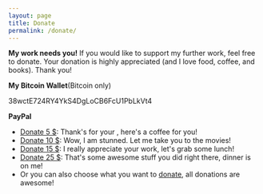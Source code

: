 ```yaml
---
layout: page
title: Donate
permalink: /donate/
---
```

__My work needs you!__ If you would like to support my further work, feel free to donate. Your donation is highly appreciated (and I love food, coffee, and books). Thank you!

**My Bitcoin Wallet**(Bitcoin only)

38wctE724RY4YkS4DgLoCB6FcU1PbLkVt4

**PayPal**
- [Donate 5 $](https://paypal.me/miguoliang/5): Thank's for your , here's a coffee for you!
- [Donate 10 $](https://paypal.me/miguoliang/10): Wow, I am stunned. Let me take you to the movies!
- [Donate 15 $](https://paypal.me/miguoliang/15): I really appreciate your work, let's grab some lunch!
- [Donate 25 $](https://paypal.me/miguoliang/25): That's some awesome stuff you did right there, dinner is on me!
- Or you can also choose what you want to [donate](https://paypal.me/miguoliang), all donations are awesome!